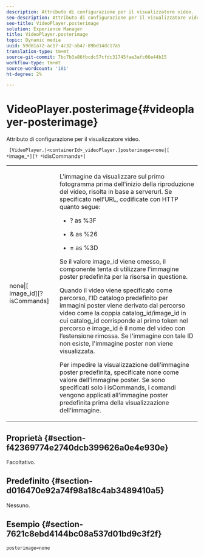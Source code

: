 ```yaml
---
description: Attributo di configurazione per il visualizzatore video.
seo-description: Attributo di configurazione per il visualizzatore video.
seo-title: VideoPlayer.posterimage
solution: Experience Manager
title: VideoPlayer.posterimage
topic: Dynamic media
uuid: 59d81a72-ac17-4c32-ab47-89bd14dc17a5
translation-type: tm+mt
source-git-commit: 7bc7b3a86fbcdc57cfdc31745fae3afc06e44b15
workflow-type: tm+mt
source-wordcount: '181'
ht-degree: 2%

---
```



# VideoPlayer.posterimage{#videoplayer-posterimage}

Attributo di configurazione per il visualizzatore video.

` [VideoPlayer.|<containerId>_videoPlayer.]posterimage=none|[ *`image_`*][? *`idisCommands`*]`

<table id="table_C616483932C2482CA9794DDD7313FD7C"> 
 <tbody> 
  <tr> 
   <td colname="col1"> <p> <span class="codeph"> none|[<span class="varname"> image_id</span>][?<span class="varname"> isCommands</span>]</span> </p> </td> 
   <td colname="col2"> <p> L'immagine da visualizzare sul primo fotogramma prima dell'inizio della riproduzione del video, risolta in base a <span class="codeph"> serverurl</span>. Se specificato nell’URL, codificate con HTTP quanto segue: </p> <p> 
     <ul id="ul_B38A687CEFE64C68A0B2C227A68A458F"> 
      <li id="li_E7AE1BDAC17E49E0B7ACF89C5C0529F0"> <p> <span class="codeph"> ?</span> as  <span class="codeph"> %3F</span> </p> </li> 
      <li id="li_391CCF067F734480B2B4AFC9760C479A"> <p> <span class="codeph"> &amp;</span> as  <span class="codeph"> %26</span> </p> </li> 
      <li id="li_6824B66A55554C5A8B12874DCF5BFAEE"> <p> <span class="codeph"> =</span> as  <span class="codeph"> %3D</span> </p> </li> 
     </ul> </p> <p>Se il valore <span class="codeph"><span class="varname"> image_id</span></span> viene omesso, il componente tenta di utilizzare l'immagine poster predefinita per la risorsa in questione. </p> <p>Quando il video viene specificato come percorso, l’ID catalogo predefinito per immagini poster viene derivato dal percorso video come la coppia <span class="codeph"> catalog_id/image_id</span> in cui <span class="codeph"> catalog_id</span> corrisponde al primo token nel percorso e <span class="codeph"> image_id</span> è il nome del video con l’estensione rimossa. Se l'immagine con tale ID non esiste, l'immagine poster non viene visualizzata. </p> <p>Per impedire la visualizzazione dell'immagine poster predefinita, specificate <span class="codeph"> none</span> come valore dell'immagine poster. Se sono specificati solo i <span class="codeph"><span class="varname"> isCommands</span></span>, i comandi vengono applicati all'immagine poster predefinita prima della visualizzazione dell'immagine. </p> </td> 
  </tr> 
 </tbody> 
</table>

## Proprietà {#section-f42369774e2740dcb399626a0e4e930e}

Facoltativo.

## Predefinito {#section-d016470e92a74f98a18c4ab3489410a5}

Nessuno.

## Esempio {#section-7621c8ebd4144bc08a537d01bd9c3f2f}

```
posterimage=none
```

